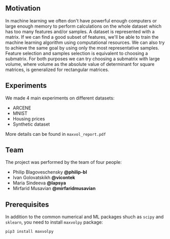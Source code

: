 ## Motivation
In machine learning we often don't have powerful enough computers or large enough memory to perform calculations on the whole dataset which has too many features and/or samples. A dataset is represented with a matrix. If we can find a good subset of features, we'll be able to train the machine learning algorithm using computational resources. We can also try to achieve the same goal by using only the most representative samples. Feature selection and samples selection is equivalent to choosing a submatrix. For both purposes we can try choosing a submatrix with large volume, where volume as the absolute value of determinant for square matrices, is generalized for rectangular matrices. 

## Experiments
We made 4 main experiments on different datasets:
* ARCENE
* MNIST
* Housing prices
* Synthetic dataset

More details can be found in `maxvol_report.pdf`

## Team
The project was performed by the team of four people:
* Philip Blagoveschensky **@philip-bl**
* Ivan Golovatskikh **@vicontek**
* Maria Sindeeva **@lapsya**
* Mirfarid Musavian **@mirfaridmusavian**

## Prerequisites
In addition to the common numerical and ML packages shuch as `scipy` and `sklearn`, you need to install `maxvolpy` package:

``pip3 install maxvolpy``

